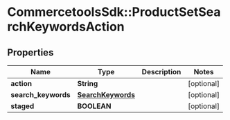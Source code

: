 # CommercetoolsSdk::ProductSetSearchKeywordsAction

## Properties
Name | Type | Description | Notes
------------ | ------------- | ------------- | -------------
**action** | **String** |  | [optional] 
**search_keywords** | [**SearchKeywords**](SearchKeywords.md) |  | [optional] 
**staged** | **BOOLEAN** |  | [optional] 

